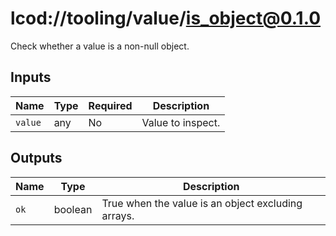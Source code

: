 # lcod://tooling/value/is_object@0.1.0

Check whether a value is a non-null object.

## Inputs

| Name | Type | Required | Description |
| ---- | ---- | -------- | ----------- |
| `value` | any | No | Value to inspect. |

## Outputs

| Name | Type | Description |
| ---- | ---- | ----------- |
| `ok` | boolean | True when the value is an object excluding arrays. |
